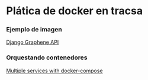 # Plática de docker en tracsa
### Ejemplo de imagen
[Django Graphene API](https://github.com/cnpoe/django_graphql)

### Orquestando contenedores
[Multiple services with docker-compose](https://github.com/cnpoe/djangoLDAPAuth)
